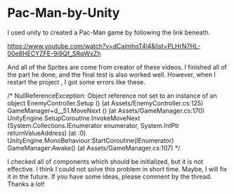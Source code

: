 # Pac-Man-by-Unity

I used unity to created a Pac-Man game by following the link beneath.

https://www.youtube.com/watch?v=dCaimhoT4l4&list=PLHrN7HL-00e8HECYZFE-9i9Qf_SRqWxZh

And all of the Sprites are come from creator of these videos. I finished all of the part he done, and the final test is also worked well. 
However, when I restart the project , I got some errors like these.

/*
NullReferenceException: Object reference not set to an instance of an object
EnemyController.Setup () (at Assets/EnemyController.cs:125)
GameManager+<Setup>d__51.MoveNext () (at Assets/GameManager.cs:170)
UnityEngine.SetupCoroutine.InvokeMoveNext (System.Collections.IEnumerator enumerator, System.IntPtr returnValueAddress) (at <f712b1dc50b4468388b9c5f95d0d0eaf>:0)
UnityEngine.MonoBehaviour:StartCoroutine(IEnumerator)
GameManager:Awake() (at Assets/GameManager.cs:107)
*/

I checked all of components which should be initialized, but it is not effective.
I think I could not solve this problem in short time. Maybe, I will fix it in the future.
If you have some ideas, please comment by the thread. Thanks a lot!
